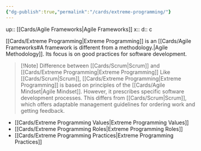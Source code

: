 ```yaml
---
{"dg-publish":true,"permalink":"/cards/extreme-programming/"}
---
```


up:: [[Cards/Agile Frameworks\|Agile Frameworks]] 
x:: 
d:: c


[[Cards/Extreme Programming\|Extreme Programming]] is an [[Cards/Agile Frameworks#A framework is different from a methodology.\|Agile Methodology]]. Its focus is on good practices for software development.

> [!Note] Difference between [[Cards/Scrum\|Scrum]] and [[Cards/Extreme Programming\|Extreme Programming]]
> Like [[Cards/Scrum\|Scrum]], [[Cards/Extreme Programming\|Extreme Programming]] is based on principles of the [[Cards/Agile Mindset\|Agile Mindset]]. However, it prescribes specific software development processes. This differs from [[Cards/Scrum\|Scrum]], which offers adaptable management guidelines for ordering work and getting feedback. 

- [[Cards/Extreme Programming Values\|Extreme Programming Values]]
- [[Cards/Extreme Programming Roles\|Extreme Programming Roles]]
- [[Cards/Extreme Programming Practices\|Extreme Programming Practices]] 

